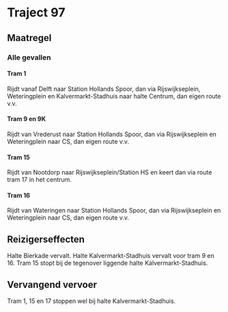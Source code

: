 # Traject 97
## Maatregel
### Alle gevallen

#### Tram 1
Rijdt vanaf Delft naar Station Hollands Spoor, dan via Rijswijkseplein, Weteringplein en Kalvermarkt-Stadhuis naar halte Centrum, dan eigen route v.v. 

#### Tram 9 en 9K
Rijdt van Vrederust naar Station Hollands Spoor, dan via Rijswijkseplein en Weteringplein naar CS, dan eigen route v.v. 

#### Tram 15
Rijdt van Nootdorp naar Rijswijkseplein/Station HS en keert dan via route tram 17 in het centrum.

#### Tram 16
Rijdt van Wateringen naar Station Hollands Spoor, dan via Rijswijkseplein en Weteringplein naar CS, dan eigen route v.v.

## Reizigerseffecten
Halte Bierkade vervalt.
Halte Kalvermarkt-Stadhuis vervalt voor tram 9 en 16. Tram 15 stopt bij de
tegenover liggende halte Kalvermarkt-Stadhuis.

## Vervangend vervoer
Tram 1, 15 en 17 stoppen wel bij halte Kalvermarkt-Stadhuis.
